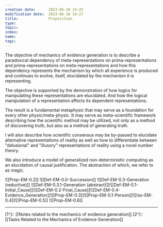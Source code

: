 ```yaml
---
creation date:		2023-06-10 14:25
modification date:	2023-06-10 14:27
title: 				Proposition
type:
topic:
index:
name:
tags: 
---
```

The objective of mechanics of evidence generation is to describe a paradoxical dependency of meta-representations on prima-representations and prima-representations on meta-representations and how this dependency represents the mechanism by which all experience is produced and continues to evolve, itself, elucidated by the mechanism it is representing. 

The objective is supported by the demonstration of how logics for manipulating these representations are elucidated. And how the logical manipulation of a representation affects its dependent representations.

The result is a fundamental metaphysic that may serve as a foundation for every other physic/meta-physic. It may serve as meta-scientific framework describing how the scientific method may be utilized, not only as a method of discovering truth, but also as a method of generating truth.

I will also describe how scientific consensus may be by-passed to elucidate alternative representations of reality as well as how to differentiate between "delusional" and "illusory" representations of reality using a novel number theory.

We also introduce a model of generalized non-deterministic computing as an elucidation of causal justification. The abstraction of which, we refer to as magic.

![[Prop-EM-0.2]]
![[Def-EM-0.0-Succession]]
![[Def-EM-0.3-Generation (reductive)]]
![[Def-EM-0.3.1-Generation (abstract)]]![[Def-EM-0.1-Initial_Cause]]![[Def-EM-0.2-Final_Cause]]![[Def-EM-0.4-Evidence_Generation]]![[Prop-EM-0.3]]![[Prop-EM-0.1-Person]]![[Iso-EM-0.4]]![[Prop-EM-0.5]]
![[Prop-EM-0.6]]

---
[1^]:: [[Notes related to the mechanics of evidence generation]]
[2^]:: [[Tasks Related to the Mechanics of Evidence Generation]]